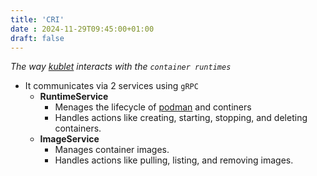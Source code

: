 ```yaml
---
title: 'CRI'
date : 2024-11-29T09:45:00+01:00
draft: false
---
```

*The way [kublet](#) interacts with the `container runtimes`*
* It communicates via 2 services using  `gRPC` 
    * **RuntimeService**
        * Menages the lifecycle of [podman](/podman) and continers
        * Handles actions like creating, starting, stopping, and deleting containers.
    * **ImageService**
        * Manages container images.
        * Handles actions like pulling, listing, and removing images.
